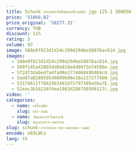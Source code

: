 ```yaml
---
title: Schunk กระบอกจับยึดแบบนิวเมติก jgp 125-1 308650
price: '51866.82'
price_original: '58277.31'
currency: THB
discount: 11%
rating: 5
volume: 97
image: S80e9f823d1d24c299d294be58078ac614.jpg
images:
  - S80e9f823d1d24c299d294be58078ac614.jpg
  - S09f145a438034d0e818add80f2e74588e.jpg
  - Sf2473dabed7a4fa08e1774d6849b0b9cU.jpg
  - Sadd7a028950546009b08e10a1372f74bN.jpg
  - S3174611f78824b34916f5797389a5ba7E.jpg
  - S2eac3b16134f4ea1983d288758509117c.jpg
video: ''
categories:
  - name: เครื่องมือ
    slug: เคร-องม
  - name: วัดและการวิเคราะห์
    slug: ดและการว-เคราะห
slug: schunk-กระบอกจ-บย-ดแบบน-วเมต
encode: oB3LWCu
lang: th
---
```

  